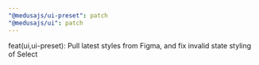 ```yaml
---
"@medusajs/ui-preset": patch
"@medusajs/ui": patch
---
```


feat(ui,ui-preset): Pull latest styles from Figma, and fix invalid state styling of Select
